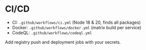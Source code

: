# CI/CD

- CI: `.github/workflows/ci.yml` (Node 18 & 20, finds all packages)
- Docker: `.github/workflows/docker.yml` (matrix build per service)
- CodeQL: `.github/workflows/codeql.yml`

Add registry push and deployment jobs with your secrets.
